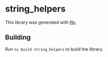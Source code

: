 # string_helpers

This library was generated with [Nx](https://nx.dev).

## Building

Run `nx build string_helpers` to build the library.
